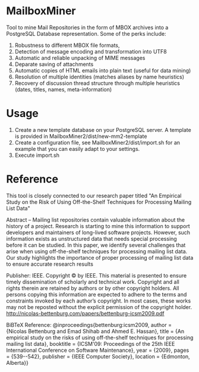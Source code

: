 MailboxMiner
============

Tool to mine Mail Repositories in the form of MBOX archives into a PostgreSQL Database
representation. Some of the perks include: 

1. Robustness to different MBOX file formats,
2. Detection of message encoding and transformation into UTF8
3. Automatic and reliable unpacking of MIME messages
4. Deparate saving of attachments
5. Automatic copies of HTML emails into plain text (useful for data mining)
7. Resolution of multiple identities (matches aliases by name heuristics)
8. Recovery of discussion thread structure through multiple heuristics (dates, titles, names, meta-information)

Usage
====

1. Create a new template database on your PostgreSQL server. A template is provided in MailboxMiner2/dist/new-mm2-template
2. Create a configuration file, see MailboxMiner2/dist/import.sh for an example that you can easily adapt to your settings.
3. Execute import.sh

Reference
====

This tool is closely connected to our research paper titled "An Empirical Study on the Risk of Using Off-the-Shelf Techniques for Processing Mailing List Data"

Abstract – Mailing list repositories contain valuable information about the history of a project. Research is starting to mine this information to support developers and maintainers of long-lived software projects. However, such information exists as unstructured data that needs special processing before it can be studied. In this paper, we identify several challenges that arise when using off-the-shelf techniques for processing mailing list data. Our study highlights the importance of proper processing of mailing list data to ensure accurate research results

Publisher: IEEE.
Copyright © by IEEE. This material is presented to ensure timely dissemination of scholarly and technical work. Copyright and all rights therein are retained by authors or by other copyright holders. All persons copying this information are expected to adhere to the terms and constraints invoked by each author’s copyright. In most cases, these works may not be reposted without the explicit permission of the copyright holder.
http://nicolas-bettenburg.com/papers/bettenburg-icsm2009.pdf

BiBTeX Reference:
@inproceedings{bettenburg:icsm2009,
author = {Nicolas Bettenburg and Emad Shihab and Ahmed E. Hassan},
title = {An empirical study on the risks of using off-the-shelf techniques for processing mailing list data},
booktitle = {ICSM'09: Proceedings of the 25th IEEE International Conference on Software Maintenance},
year = {2009},
pages = {539--542},
publisher = {IEEE Computer Society},
location = {Edmonton, Alberta}}
